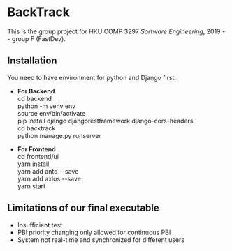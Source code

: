 # BackTrack
This is the group project for HKU COMP 3297 <em>Sortware Engineering</em>, 2019 -- group F (FastDev).
## Installation
You need to have environment for python and Django first.     

*   **For Backend**  
    cd backend  
    python -m venv env  
    source env/bin/activate  
    pip install django djangorestframework   django-cors-headers  
    cd backtrack  
    python manage.py runserver  

*   **For Frontend**  
    cd frontend/ui  
    yarn install  
    yarn add antd --save  
    yarn add axios --save  
    yarn start  

## Limitations of our final executable
* Insufficient test
* PBI priority changing only allowed for continuous PBI
* System not real-time and synchronized for different users